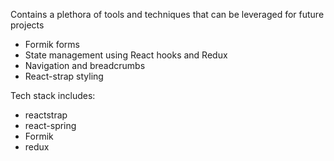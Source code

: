 Contains a plethora of tools and techniques that can be leveraged for future projects

 - Formik forms
 - State management using React hooks and Redux
 - Navigation and breadcrumbs
 - React-strap styling

 Tech stack includes:
  - reactstrap
  - react-spring
  - Formik
  - redux